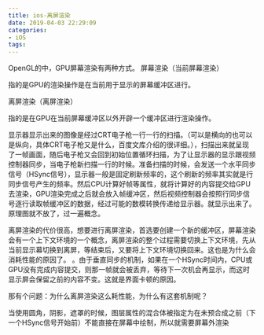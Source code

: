 ```yaml
---
title: ios-离屏渲染
date: 2019-04-03 22:29:09
categories:
- iOS
tags:
---
```


OpenGL的中，GPU屏幕渲染有两种方式。 
屏幕渲染（当前屏幕渲染）

指的是GPU的渲染操作是在当前用于显示的屏幕缓冲区进行。

离屏渲染（离屏渲染）

指的是在GPU在当前屏幕缓冲区以外开辟一个缓冲区进行渲染操作。

显示器显示出来的图像是经过CRT电子枪一行一行的扫描。（可以是横向的也可以是纵向，具体CRT电子枪又是什么，百度文库介绍的很详细。），扫描出来就呈现了一帧画面，随后电子枪又会回到初始位置循环扫描，为了让显示器的显示跟视频控制器同步，当电子枪新扫描一行的时候。准备扫描的时候，会发送一个水平同步信号（HSync信号），显示器一般是固定刷新频率的，这个刷新的频率其实就是行同步信号产生的频率。然后CPU计算好帧等属性，就将计算好的内容提交给GPU去渲染，GPU渲染完成之后就会放入帧缓冲区，然后视频控制器会按照行同步信号逐行读取帧缓冲区的数据，经过可能的数模转换传递给显示器。就显示出来了。 
原理图就不放了，过一遍概念。

离屏渲染的代价很高，想要进行离屏渲染，首选要创建一个新的缓冲区，屏幕渲染会有一个上下文环境的一个概念，离屏渲染的整个过程需要切换上下文环境，先从当前显示幕切换到离屏，等结束后，又要将上下文环境切换回来。这也是为什么会消耗性能的原因了。 
。由于垂直同步的机制，如果在一个HSync时间内，CPU或GPU没有完成内容提交，则那一帧就会被丢弃，等待下一次机会再显示，而这时显示屏会保留之前的内容不变。这就是界面卡顿的原因。

那有个问题：为什么离屏渲染这么耗性能，为什么有这套机制呢？

当使用圆角，阴影，遮罩的时候，图层属性的混合体被指定为在未预合成之前（下一个HSync信号开始前）不能直接在屏幕中绘制，所以就需要屏幕外渲染